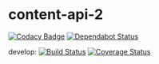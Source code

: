 # content-api-2
[![Codacy Badge](https://api.codacy.com/project/badge/Grade/38678d74417a455ba4983f359edec8e7)](https://app.codacy.com/app/uw-it-edm/content-api-2?utm_source=github.com&utm_medium=referral&utm_content=uw-it-edm/content-api-2&utm_campaign=Badge_Grade_Settings)
[![Dependabot Status](https://api.dependabot.com/badges/status?host=github&repo=uw-it-edm/content-api-2)](https://dependabot.com)


develop: [![Build Status](https://travis-ci.org/uw-it-edm/content-api-2.svg?branch=develop)](https://travis-ci.org/uw-it-edm/content-api-2) [![Coverage Status](https://coveralls.io/repos/github/uw-it-edm/content-api-2/badge.svg?branch=develop)](https://coveralls.io/github/uw-it-edm/content-api-2?branch=develop)
